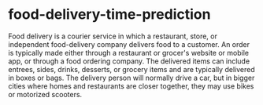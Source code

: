 # food-delivery-time-prediction
Food delivery is a courier service in which a restaurant, store, or independent food-delivery company delivers food to a customer. 
An order is typically made either through a restaurant or grocer's website or mobile app, or through a food ordering company. 
The delivered items can include entrees, sides, drinks, desserts, or grocery items and are typically delivered in boxes or bags.
The delivery person will normally drive a car, but in bigger cities where homes and restaurants are closer together, they may use bikes or motorized scooters.
